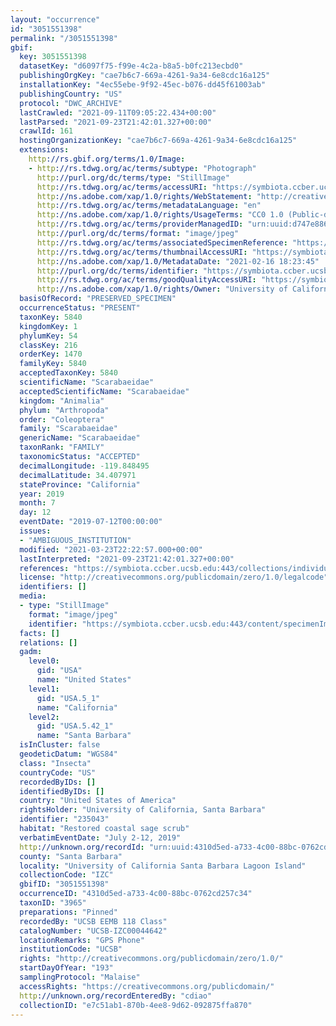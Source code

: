 ```yaml
---
layout: "occurrence"
id: "3051551398"
permalink: "/3051551398"
gbif:
  key: 3051551398
  datasetKey: "d6097f75-f99e-4c2a-b8a5-b0fc213ecbd0"
  publishingOrgKey: "cae7b6c7-669a-4261-9a34-6e8cdc16a125"
  installationKey: "4ec55ebe-9f92-45ec-b076-dd45f61003ab"
  publishingCountry: "US"
  protocol: "DWC_ARCHIVE"
  lastCrawled: "2021-09-11T09:05:22.434+00:00"
  lastParsed: "2021-09-23T21:42:01.327+00:00"
  crawlId: 161
  hostingOrganizationKey: "cae7b6c7-669a-4261-9a34-6e8cdc16a125"
  extensions:
    http://rs.gbif.org/terms/1.0/Image:
    - http://rs.tdwg.org/ac/terms/subtype: "Photograph"
      http://purl.org/dc/terms/type: "StillImage"
      http://rs.tdwg.org/ac/terms/accessURI: "https://symbiota.ccber.ucsb.edu:443/content/specimenImages/UCSB_IZC/UCSB-IZC00044/UCSB-IZC00044642_lg.jpg"
      http://ns.adobe.com/xap/1.0/rights/WebStatement: "http://creativecommons.org/publicdomain/zero/1.0/"
      http://rs.tdwg.org/ac/terms/metadataLanguage: "en"
      http://ns.adobe.com/xap/1.0/rights/UsageTerms: "CC0 1.0 (Public-domain)"
      http://rs.tdwg.org/ac/terms/providerManagedID: "urn:uuid:d747e886-1205-4b07-bf62-de09f6c479e1"
      http://purl.org/dc/terms/format: "image/jpeg"
      http://rs.tdwg.org/ac/terms/associatedSpecimenReference: "https://symbiota.ccber.ucsb.edu:443/collections/individual/index.php?occid=235043"
      http://rs.tdwg.org/ac/terms/thumbnailAccessURI: "https://symbiota.ccber.ucsb.edu:443/content/specimenImages/UCSB_IZC/UCSB-IZC00044/UCSB-IZC00044642_tn.jpg"
      http://ns.adobe.com/xap/1.0/MetadataDate: "2021-02-16 18:23:45"
      http://purl.org/dc/terms/identifier: "https://symbiota.ccber.ucsb.edu:443/content/specimenImages/UCSB_IZC/UCSB-IZC00044/UCSB-IZC00044642_lg.jpg"
      http://rs.tdwg.org/ac/terms/goodQualityAccessURI: "https://symbiota.ccber.ucsb.edu:443/content/specimenImages/UCSB_IZC/UCSB-IZC00044/UCSB-IZC00044642.jpg"
      http://ns.adobe.com/xap/1.0/rights/Owner: "University of California, Santa Barbara"
  basisOfRecord: "PRESERVED_SPECIMEN"
  occurrenceStatus: "PRESENT"
  taxonKey: 5840
  kingdomKey: 1
  phylumKey: 54
  classKey: 216
  orderKey: 1470
  familyKey: 5840
  acceptedTaxonKey: 5840
  scientificName: "Scarabaeidae"
  acceptedScientificName: "Scarabaeidae"
  kingdom: "Animalia"
  phylum: "Arthropoda"
  order: "Coleoptera"
  family: "Scarabaeidae"
  genericName: "Scarabaeidae"
  taxonRank: "FAMILY"
  taxonomicStatus: "ACCEPTED"
  decimalLongitude: -119.848495
  decimalLatitude: 34.407971
  stateProvince: "California"
  year: 2019
  month: 7
  day: 12
  eventDate: "2019-07-12T00:00:00"
  issues:
  - "AMBIGUOUS_INSTITUTION"
  modified: "2021-03-23T22:22:57.000+00:00"
  lastInterpreted: "2021-09-23T21:42:01.327+00:00"
  references: "https://symbiota.ccber.ucsb.edu:443/collections/individual/index.php?occid=235043"
  license: "http://creativecommons.org/publicdomain/zero/1.0/legalcode"
  identifiers: []
  media:
  - type: "StillImage"
    format: "image/jpeg"
    identifier: "https://symbiota.ccber.ucsb.edu:443/content/specimenImages/UCSB_IZC/UCSB-IZC00044/UCSB-IZC00044642_lg.jpg"
  facts: []
  relations: []
  gadm:
    level0:
      gid: "USA"
      name: "United States"
    level1:
      gid: "USA.5_1"
      name: "California"
    level2:
      gid: "USA.5.42_1"
      name: "Santa Barbara"
  isInCluster: false
  geodeticDatum: "WGS84"
  class: "Insecta"
  countryCode: "US"
  recordedByIDs: []
  identifiedByIDs: []
  country: "United States of America"
  rightsHolder: "University of California, Santa Barbara"
  identifier: "235043"
  habitat: "Restored coastal sage scrub"
  verbatimEventDate: "July 2-12, 2019"
  http://unknown.org/recordId: "urn:uuid:4310d5ed-a733-4c00-88bc-0762cd257c34"
  county: "Santa Barbara"
  locality: "University of California Santa Barbara Lagoon Island"
  collectionCode: "IZC"
  gbifID: "3051551398"
  occurrenceID: "4310d5ed-a733-4c00-88bc-0762cd257c34"
  taxonID: "3965"
  preparations: "Pinned"
  recordedBy: "UCSB EEMB 118 Class"
  catalogNumber: "UCSB-IZC00044642"
  locationRemarks: "GPS Phone"
  institutionCode: "UCSB"
  rights: "http://creativecommons.org/publicdomain/zero/1.0/"
  startDayOfYear: "193"
  samplingProtocol: "Malaise"
  accessRights: "https://creativecommons.org/publicdomain/"
  http://unknown.org/recordEnteredBy: "cdiao"
  collectionID: "e7c51ab1-870b-4ee8-9d62-092875ffa870"
---
```


